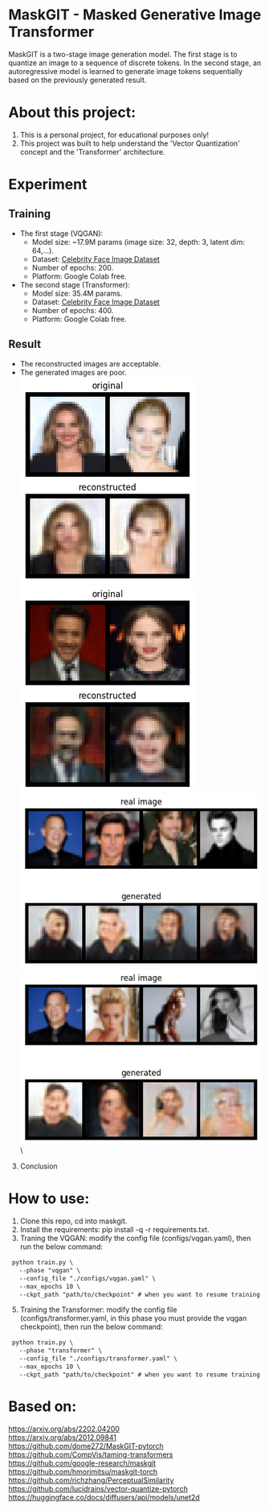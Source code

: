 # MaskGIT - Masked Generative Image Transformer
MaskGIT is a two-stage image generation model. The first stage is to quantize an image to a sequence of discrete tokens. In the second stage, an autoregressive model is learned to generate image tokens sequentially based on the previously generated result.
# About this project:
1. This is a personal project, for educational purposes only!
2. This project was built to help understand the 'Vector Quantization' concept and the 'Transformer' architecture.
# Experiment
## Training
- The first stage (VQGAN):
   - Model size: ~17.9M params (image size: 32, depth: 3, latent dim: 64,...).
   - Dataset: [Celebrity Face Image Dataset](https://www.kaggle.com/datasets/vishesh1412/celebrity-face-image-dataset)
   - Number of epochs: 200.
   - Platform: Google Colab free.
- The second stage (Transformer):
   - Model size: 35.4M params.
   - Dataset: [Celebrity Face Image Dataset](https://www.kaggle.com/datasets/vishesh1412/celebrity-face-image-dataset)
   - Number of epochs: 400.
   - Platform: Google Colab free.
## Result
- The reconstructed images are acceptable.
- The generated images are poor. \
     ![image](results/recontruction_images/test_on_epoch_199.png) \
     ![image](results/recontruction_images/validate_on_epoch_199.png) \
     ![image](results/generated_images/validate_on_epoch_320.png) \
     ![image](results/generated_images/validate_on_epoch_340.png) \
3. Conclusion
# How to use:
1. Clone this repo, cd into maskgit.
2. Install the requirements: pip install -q -r requirements.txt.
3. Traning the VQGAN: modify the config file (configs/vqgan.yaml), then run the below command:
```
 python train.py \
   --phase "vqgan" \
   --config_file "./configs/vqgan.yaml" \
   --max_epochs 10 \
   --ckpt_path "path/to/checkpoint" # when you want to resume training
```
5. Training the Transformer: modify the config file (configs/transformer.yaml, in this phase you must provide the vqgan checkpoint), then run the below command:
```
 python train.py \
   --phase "transformer" \
   --config_file "./configs/transformer.yaml" \
   --max_epochs 10 \
   --ckpt_path "path/to/checkpoint" # when you want to resume training
```
# Based on:
  https://arxiv.org/abs/2202.04200 \
  https://arxiv.org/abs/2012.09841 \
  https://github.com/dome272/MaskGIT-pytorch \
  https://github.com/CompVis/taming-transformers \
  https://github.com/google-research/maskgit \
  https://github.com/hmorimitsu/maskgit-torch \
  https://github.com/richzhang/PerceptualSimilarity \
  https://github.com/lucidrains/vector-quantize-pytorch \
  https://huggingface.co/docs/diffusers/api/models/unet2d
